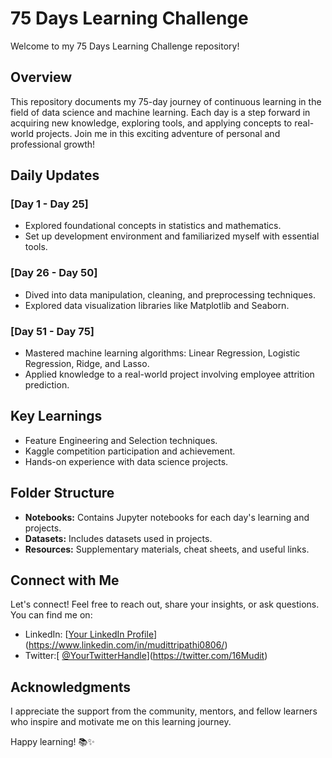# 75 Days Learning Challenge

Welcome to my 75 Days Learning Challenge repository! 

## Overview

This repository documents my 75-day journey of continuous learning in the field of data science and machine learning. Each day is a step forward in acquiring new knowledge, exploring tools, and applying concepts to real-world projects. Join me in this exciting adventure of personal and professional growth!

## Daily Updates

### [Day 1 - Day 25]

- Explored foundational concepts in statistics and mathematics.
- Set up development environment and familiarized myself with essential tools.

### [Day 26 - Day 50]

- Dived into data manipulation, cleaning, and preprocessing techniques.
- Explored data visualization libraries like Matplotlib and Seaborn.

### [Day 51 - Day 75]

- Mastered machine learning algorithms: Linear Regression, Logistic Regression, Ridge, and Lasso.
- Applied knowledge to a real-world project involving employee attrition prediction.

## Key Learnings

- Feature Engineering and Selection techniques.
- Kaggle competition participation and achievement.
- Hands-on experience with data science projects.

## Folder Structure

- **Notebooks:** Contains Jupyter notebooks for each day's learning and projects.
- **Datasets:** Includes datasets used in projects.
- **Resources:** Supplementary materials, cheat sheets, and useful links.


## Connect with Me

Let's connect! Feel free to reach out, share your insights, or ask questions. You can find me on:

- LinkedIn: [[Your LinkedIn Profile](https://www.linkedin.com/in/your-profile)](https://www.linkedin.com/in/mudittripathi0806/)
- Twitter:[ [@YourTwitterHandle](https://twitter.com/your-handle)](https://twitter.com/16Mudit)

## Acknowledgments

I appreciate the support from the community, mentors, and fellow learners who inspire and motivate me on this learning journey.

Happy learning! 📚✨

